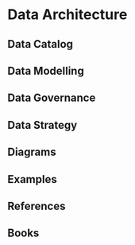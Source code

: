 #  Data Architecture

## Data Catalog

## Data Modelling 

## Data Governance

## Data Strategy

## Diagrams

## Examples

## References


## Books
